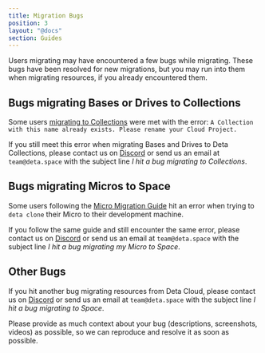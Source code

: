 ```yaml
---
title: Migration Bugs
position: 3
layout: "@docs"
section: Guides
---
```


Users migrating may have encountered a few bugs while migrating. These bugs have been resolved for new migrations, but you may run into them when migrating resources, if you already encountered them.

## Bugs migrating Bases or Drives to Collections

Some users [migrating to Collections](/migration/guides/import-a-project) were met with the error: `A Collection with this name already exists. Please rename your Cloud Project.`

If you still meet this error when migrating Bases and Drives to Deta Collections, please contact us on [Discord](https://go.deta.dev/discord) or send us an email at `team@deta.space` with the subject line *I hit a bug migrating to Collections*.

## Bugs migrating Micros to Space

Some users following the [Micro Migration Guide](/migration/guides/migrate-a-micro) hit an error when trying to `deta clone` their Micro to their development machine.

If you follow the same guide and still encounter the same error, please contact us on [Discord](https://go.deta.dev/discord) or send us an email at `team@deta.space` with the subject line *I hit a bug migrating my Micro to Space*.

## Other Bugs

If you hit another bug migrating resources from Deta Cloud, please contact us on [Discord](https://go.deta.dev/discord) or send us an email at `team@deta.space` with the subject line *I hit a bug migrating to Space*. 

Please provide as much context about your bug (descriptions, screenshots, videos) as possible, so we can reproduce and resolve it as soon as possible.